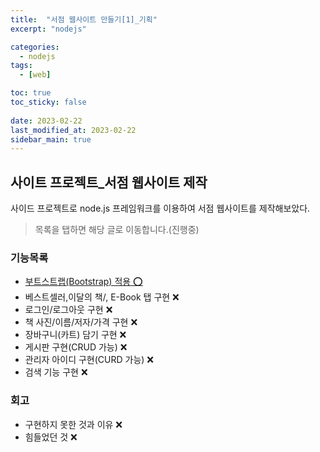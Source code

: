```yaml
---
title:  "서점 웹사이트 만들기[1]_기획"
excerpt: "nodejs"

categories:
  - nodejs
tags:
  - [web]

toc: true
toc_sticky: false
 
date: 2023-02-22
last_modified_at: 2023-02-22
sidebar_main: true
---
```

<!--
문제 🔍
풀이 🎯 ⭕ ❌
주의할 점 🚨
짚고갈 점 ✏️
기타 🔥🌝🪐🔔
-->
## 사이트 프로젝트_서점 웹사이트 제작
사이드 프로젝트로 node.js 프레임워크를 이용하여 서점 웹사이트를 제작해보았다.

> 목록을 탭하면 해당 글로 이동합니다.(진행중)

### 기능목록
- [부트스트랩(Bootstrap) 적용 ⭕]((https://xxng1.github.io/nodejs/book2/))
- 베스트셀러,이달의 책/, E-Book 탭 구현 ❌
- 로그인/로그아웃 구현 ❌
- 책 사진/이름/저자/가격 구현 ❌
- 장바구니(카트) 담기 구현 ❌
- 게시판 구현(CRUD 가능) ❌
- 관리자 아이디 구현(CURD 가능) ❌
- 검색 기능 구현 ❌

### 회고
- 구현하지 못한 것과 이유 ❌
- 힘들었던 것 ❌